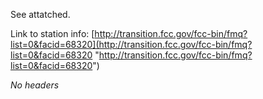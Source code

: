 See attatched.

Link to station
info: [http://transition.fcc.gov/fcc-bin/fmq?list=0&facid=68320](http://transition.fcc.gov/fcc-bin/fmq?list=0&facid=68320 "http://transition.fcc.gov/fcc-bin/fmq?list=0&facid=68320")

*No headers*
